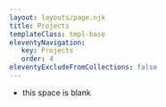 ```yaml
---
layout: layouts/page.njk
title: Projects
templateClass: tmpl-base
eleventyNavigation:
   key: Projects
   order: 4
eleventyExcludeFromCollections: false
---
```

- this space is blank
